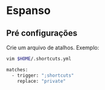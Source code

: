 # Espanso

## Pré configurações

Crie um arquivo de atalhos. Exemplo:

```bash
vim $HOME/.shortcuts.yml
```

```bash
matches:
  - trigger: ";shortcuts"
    replace: "private"
```